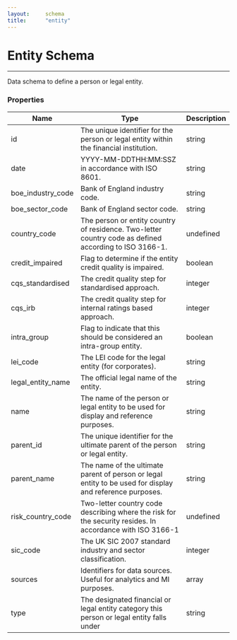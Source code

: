 ```yaml
---
layout:		schema
title:		"entity"
---
```


# Entity Schema

---

Data schema to define a person or legal entity.

### Properties

Name | Type | Description
--- | --- | ---
id | The unique identifier for the person or legal entity within the financial institution. | string 
date | YYYY-MM-DDTHH:MM:SSZ in accordance with ISO 8601. | string 
boe_industry_code | Bank of England industry code. | string 
boe_sector_code | Bank of England sector code. | string 
country_code | The person or entity country of residence. Two-letter country code as defined according to ISO 3166-1. | undefined 
credit_impaired | Flag to determine if the entity credit quality is impaired. | boolean 
cqs_standardised | The credit quality step for standardised approach. | integer 
cqs_irb | The credit quality step for internal ratings based approach. | integer 
intra_group | Flag to indicate that this should be considered an intra-group entity. | boolean 
lei_code | The LEI code for the legal entity (for corporates). | string 
legal_entity_name | The official legal name of the entity. | string 
name | The name of the person or legal entity to be used for display and reference purposes. | string 
parent_id | The unique identifier for the ultimate parent of the person or legal entity. | string 
parent_name | The name of the ultimate parent of person or legal entity to be used for display and reference purposes. | string 
risk_country_code | Two-letter country code describing where the risk for the security resides. In accordance with ISO 3166-1 | undefined 
sic_code | The UK SIC 2007 standard industry and sector classification. | integer 
sources | Identifiers for data sources. Useful for analytics and MI purposes. | array 
type | The designated financial or legal entity category this person or legal entity falls under | string 
